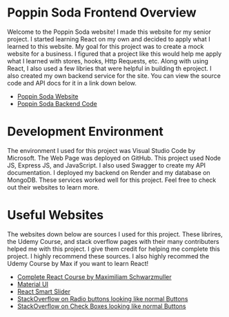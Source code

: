 # Poppin Soda Frontend Overview
Welcome to the Poppin Soda website! I made this website for my senior project.  I started learning React on my own and decided to apply what I learned to this website.  My goal for this project was to create a mock website for a business.  I figured that a project like this would help me apply what I learned with stores, hooks, Http Requests, etc.  Along with using React, I also used a few libries that were helpful in building th eproject.  I also created my own backend service for the site.  You can view the source code and API docs for it in a link down below.

* [Poppin Soda Website](https://mdowns1999.github.io/poppin-soda/)
* [Poppin Soda Backend Code](https://github.com/mdowns1999/backendSodaApp)

# Development Environment 

The environment I used for this project was Visual Studio Code by Microsoft.  The Web Page was deployed on GitHub.  This project used Node JS, Express JS, and JavaScript.  I also  used Swagger to create my API documentation.  I deployed my backend on Render and my database on MongoDB. These services worked well for this project.  Feel free to check out their websites to learn more.

# Useful Websites
The websites down below are sources I used for this project.  These librires, the Udemy Course, and stack overflow pages with their many contributers helped me with this project.  I give them credit for helping me complete this project.  I highly recommend these sources.  I also highly recommed the Udemy Course by Max if you want to learn React!

* [Complete React Course by Maximiliam Schwarzmuller](https://www.udemy.com/course/react-the-complete-guide-incl-redux/)
* [Material UI](https://mui.com/material-ui/react-rating/)
* [React Smart Slider](https://github.com/therkverma/react-smart-slider/blob/master/README.md)
* [StackOverflow on Radio buttons looking like normal Buttons](https://stackoverflow.com/questions/16242980/making-radio-buttons-look-like-buttons-instead)
* [StackOverflow on Check Boxes looking like normal Buttons](https://stackoverflow.com/questions/19927813/make-a-checkbox-look-like-a-button-css)

